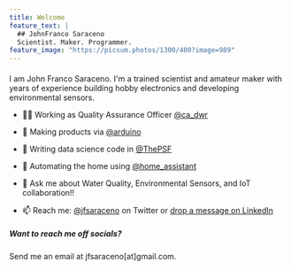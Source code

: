 ```yaml
---
title: Welcome
feature_text: |
  ## JohnFranco Saraceno
  Scientist. Maker. Programmer.
feature_image: "https://picsum.photos/1300/400?image=989"
---
```

#### 


I am John Franco Saraceno. I'm a trained scientist and amateur maker with years of experience building hobby electronics and developing environmental sensors.

- :man_scientist: Working as Quality Assurance Officer [@ca_dwr](https://twitter.com/ca_dwr)
  
- :construction: Making products via [@arduino](https://twitter.com/arduino)

- :pencil: Writing data science code in [@ThePSF](https://twitter.com/ThePSF)
  
- :seedling: Automating the home using [@home_assistant](https://twitter.com/home_assistant)
  
- :speech_balloon: Ask me about Water Quality, Environmental Sensors, and IoT collaboration!!
  
- :mailbox: Reach me: [@jfsaraceno](https://twitter.com/jfsaraceno) on Twitter or [drop a message on LinkedIn](https://www.linkedin.com/in/john-franco-saraceno-7a780751/)

##### Want to reach me off socials?
Send me an email at jfsaraceno[at]gmail.com.

